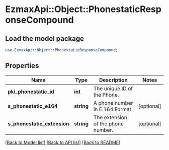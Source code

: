 # EzmaxApi::Object::PhonestaticResponseCompound

## Load the model package
```perl
use EzmaxApi::Object::PhonestaticResponseCompound;
```

## Properties
Name | Type | Description | Notes
------------ | ------------- | ------------- | -------------
**pki_phonestatic_id** | **int** | The unique ID of the Phone. | 
**s_phonestatic_e164** | **string** | A phone number in E.164 Format | [optional] 
**s_phonestatic_extension** | **string** | The extension of the phone number. | [optional] 

[[Back to Model list]](../README.md#documentation-for-models) [[Back to API list]](../README.md#documentation-for-api-endpoints) [[Back to README]](../README.md)


